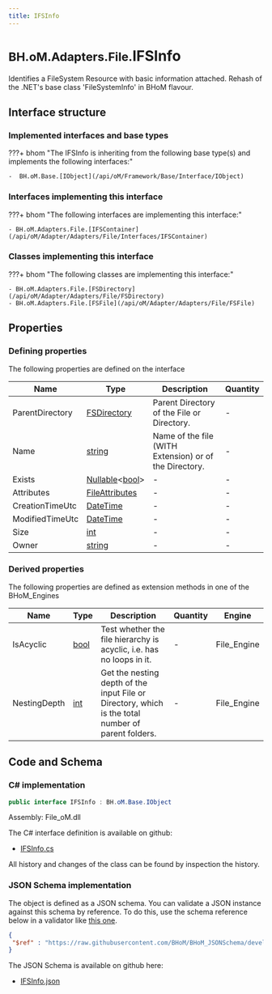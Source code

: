 ```yaml
---
title: IFSInfo
---
```


# <small>BH.oM.Adapters.File.</small>**IFSInfo**

Identifies a FileSystem Resource with basic information attached.
Rehash of the .NET's base class 'FileSystemInfo' in BHoM flavour.

## Interface structure

### Implemented interfaces and base types

???+ bhom "The IFSInfo is inheriting from the following base type(s) and implements the following interfaces:"

    -  BH.oM.Base.[IObject](/api/oM/Framework/Base/Interface/IObject)


### Interfaces implementing this interface

???+ bhom "The following interfaces are implementing this interface:"

    - BH.oM.Adapters.File.[IFSContainer](/api/oM/Adapter/Adapters/File/Interfaces/IFSContainer)


### Classes implementing this interface

???+ bhom "The following classes are implementing this interface:"

    - BH.oM.Adapters.File.[FSDirectory](/api/oM/Adapter/Adapters/File/FSDirectory)
    - BH.oM.Adapters.File.[FSFile](/api/oM/Adapter/Adapters/File/FSFile)


## Properties



### Defining properties

The following properties are defined on the interface

| Name             | Type             | Description      | Quantity         |
|------------------|------------------|------------------|------------------|
| ParentDirectory | [FSDirectory](/api/oM/Adapter/Adapters/File/FSDirectory) | Parent Directory of the File or Directory. | - |
| Name | [string](https://learn.microsoft.com/en-us/dotnet/api/System.String?view=netstandard-2.0) | Name of the file (WITH Extension) or of the Directory. | - |
| Exists | [Nullable](https://learn.microsoft.com/en-us/dotnet/api/System.Nullable-1?view=netstandard-2.0)&lt;[bool](https://learn.microsoft.com/en-us/dotnet/api/System.Boolean?view=netstandard-2.0)&gt; | - | - |
| Attributes | [FileAttributes](https://learn.microsoft.com/en-us/dotnet/api/System.IO.FileAttributes?view=netstandard-2.0) | - | - |
| CreationTimeUtc | [DateTime](https://learn.microsoft.com/en-us/dotnet/api/System.DateTime?view=netstandard-2.0) | - | - |
| ModifiedTimeUtc | [DateTime](https://learn.microsoft.com/en-us/dotnet/api/System.DateTime?view=netstandard-2.0) | - | - |
| Size | [int](https://learn.microsoft.com/en-us/dotnet/api/System.Int32?view=netstandard-2.0) | - | - |
| Owner | [string](https://learn.microsoft.com/en-us/dotnet/api/System.String?view=netstandard-2.0) | - | - |


### Derived properties

The following properties are defined as extension methods in one of the BHoM_Engines

| Name             | Type             | Description      | Quantity         | Engine           |
|------------------|------------------|------------------|------------------|------------------|
| IsAcyclic | [bool](https://learn.microsoft.com/en-us/dotnet/api/System.Boolean?view=netstandard-2.0) | Test whether the file hierarchy is acyclic, i.e. has no loops in it. | - | File_Engine |
| NestingDepth | [int](https://learn.microsoft.com/en-us/dotnet/api/System.Int32?view=netstandard-2.0) | Get the nesting depth of the input File or Directory, which is the total number of parent folders. | - | File_Engine |


## Code and Schema

### C# implementation

``` C# title="C#"
public interface IFSInfo : BH.oM.Base.IObject
```

Assembly: File_oM.dll

The C# interface definition is available on github:

- [IFSInfo.cs](https://github.com/BHoM/File_Toolkit/blob/develop/File_oM/Interfaces\IFSInfo.cs)

All history and changes of the class can be found by inspection the history.
### JSON Schema implementation

The object is defined as a JSON schema. You can validate a JSON instance against this schema by reference. To do this, use the schema reference below in a validator like [this one](https://www.jsonschemavalidator.net/).

``` json title="JSON Schema"
{
 "$ref" : "https://raw.githubusercontent.com/BHoM/BHoM_JSONSchema/develop/File_oM/IFSInfo.json"
}
```

The JSON Schema is available on github here:

- [IFSInfo.json](https://github.com/BHoM/BHoM_JSONSchema/blob/develop/File_oM/IFSInfo.json)

